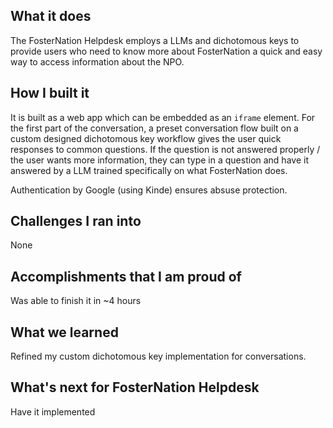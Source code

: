 ## What it does

The FosterNation Helpdesk employs a LLMs and dichotomous keys to provide users who need to know more about FosterNation a quick and easy way to access information about the NPO. 

## How I built it

It is built as a web app which can be embedded as an ```iframe``` element. For the first part of the conversation, a preset conversation flow built on a custom designed dichotomous key workflow gives the user quick responses to common questions. If the question is not answered properly / the user wants more information, they can type in a question and have it answered by a LLM trained specifically on what FosterNation does.

Authentication by Google (using Kinde) ensures absuse protection.

## Challenges I ran into

None

## Accomplishments that I am proud of

Was able to finish it in ~4 hours

## What we learned

Refined my custom dichotomous key implementation for conversations.

## What's next for FosterNation Helpdesk

Have it implemented
